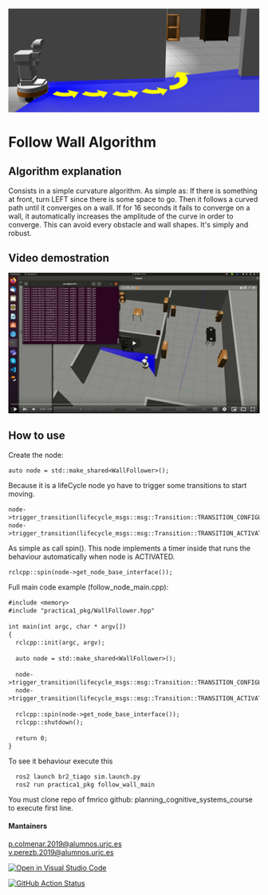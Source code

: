 ![Tiago logo](images/logo.png)
# Follow Wall Algorithm

## Algorithm explanation
Consists in a simple curvature algorithm. As simple as: If there is something at front, turn LEFT since there is some space to go. Then it follows a curved path until it converges on a wall. If for 16 seconds it fails to converge on a wall, it automatically increases the amplitude of the curve in order to converge.
This can avoid every obstacle and wall shapes. It's simply and robust. 

## Video demostration

[![Watch the video](images/yt_for_md.png)](https://www.youtube.com/watch?v=dGz5tjBB1bg)

## How to use

Create the node:
```
auto node = std::make_shared<WallFollower>();
```
Because it is a lifeCycle node yo have to trigger some transitions to start moving.
```
node->trigger_transition(lifecycle_msgs::msg::Transition::TRANSITION_CONFIGURE);
node->trigger_transition(lifecycle_msgs::msg::Transition::TRANSITION_ACTIVATE);
```
As simple as call spin(). This node implements a timer inside that runs the behaviour automatically when node is ACTIVATED.
```
rclcpp::spin(node->get_node_base_interface());
```

Full main code example (follow_node_main.cpp):
```
#include <memory>
#include "practica1_pkg/WallFollower.hpp"

int main(int argc, char * argv[])
{
  rclcpp::init(argc, argv);

  auto node = std::make_shared<WallFollower>();

  node->trigger_transition(lifecycle_msgs::msg::Transition::TRANSITION_CONFIGURE);
  node->trigger_transition(lifecycle_msgs::msg::Transition::TRANSITION_ACTIVATE);

  rclcpp::spin(node->get_node_base_interface());
  rclcpp::shutdown();

  return 0;
}
```

To see it behaviour execute this
```
  ros2 launch br2_tiago sim.launch.py
  ros2 run practica1_pkg follow_wall_main
```


You must clone repo of fmrico github: planning_cognitive_systems_course to execute first line. 
#### Mantainers
<p.colmenar.2019@alumnos.urjc.es>\
<v.perezb.2019@alumnos.urjc.es>

[![Open in Visual Studio Code](https://classroom.github.com/assets/open-in-vscode-f059dc9a6f8d3a56e377f745f24479a46679e63a5d9fe6f495e02850cd0d8118.svg)](https://classroom.github.com/online_ide?assignment_repo_id=6883681&assignment_repo_type=AssignmentRepo)

[![GitHub Action
Status](https://github.com/Docencia-fmrico/follow-wall-binaryteam/workflows/main/badge.svg)](https://github.com/Docencia-fmrico/follow-wall-binaryteam)
